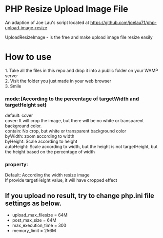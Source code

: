 # PHP Resize Upload Image File

An adaption of Joe Lau's script located at https://github.com/joelau71/php-upload-image-resize

UploadResizeImage - is the free and make upload image file resize easily

<h1>How to use</h1>
1. Take all the files in this repo and drop it into a public folder on your WAMP server<br>
2. Visit the folder you just made in your web browser<br>
3. Smile<br>

### mode:(According to the percentage of targetWidth and targetHeight set)<br>
default: cover<br>
cover: It will crop the image, but there will be no white or transparent background color.<br>
contain: No crop, but white or transparent background color<br>
byWidth: zoom according to width<br>
byHeight: Scale according to height<br>
autoHeight: Scale according to width, but the height is not targetHeight, but the height based on the percentage of width<br>

### property:
Default: According the width resize image<br>
If provide targetHeight value, it will have cropped effect

## If you upload no result, try to change php.ini file settings as below.

- upload_max_filesize = 64M
- post_max_size = 64M
- max_execution_time = 300
- memory_limit = 256M
